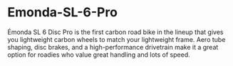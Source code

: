 # Emonda-SL-6-Pro
Émonda SL 6 Disc Pro is the first carbon road bike in the lineup that gives you lightweight carbon wheels to match your lightweight frame. Aero tube shaping, disc brakes, and a high-performance drivetrain make it a great option for roadies who value great handling and lots of speed.
